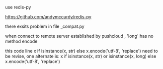 use redis-py

https://github.com/andymccurdy/redis-py

there exsits problem in file _compat.py

when connect to remote server established by pushcloud , 'long' has no method encode

this code line 
    x if isinstance(x, str) else x.encode('utf-8', 'replace') 
need to be revise, one alternate is:
    x if isinstance(x, str) or isinstance(x, long)  else x.encode('utf-8', 'replace')
